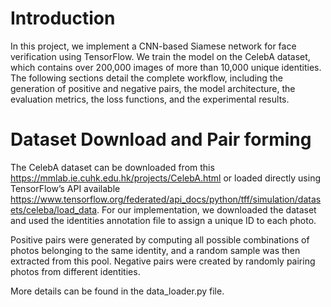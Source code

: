 # Introduction

In this project, we implement a CNN-based Siamese network for face verification using TensorFlow. We train the model on the CelebA dataset, which contains over 200,000 images of more than 10,000 unique identities. The following sections detail the complete workflow, including the generation of positive and negative pairs, the model architecture, the evaluation metrics, the loss functions, and the experimental results.

# Dataset Download and Pair forming

The CelebA dataset can be downloaded from this https://mmlab.ie.cuhk.edu.hk/projects/CelebA.html or loaded directly using TensorFlow’s API available https://www.tensorflow.org/federated/api_docs/python/tff/simulation/datasets/celeba/load_data. For our implementation, we downloaded the dataset and used the identities annotation file to assign a unique ID to each photo.

Positive pairs were generated by computing all possible combinations of photos belonging to the same identity, and a random sample was then extracted from this pool. Negative pairs were created by randomly pairing photos from different identities.

More details can be found in the data_loader.py file.

